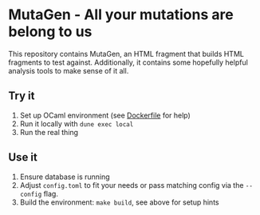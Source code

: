 # MutaGen - All your mutations are belong to us

This repository contains MutaGen, an HTML fragment that builds HTML fragments to test against.
Additionally, it contains some hopefully helpful analysis tools to make sense of it all.
## Try it

1. Set up OCaml environment (see [Dockerfile](docker/Dockerfile.generator) for help)
2. Run it locally with `dune exec local`
3. Run the real thing

## Use it

1. Ensure database is running
2. Adjust `config.toml` to fit your needs or pass matching config via the `--config` flag.
3. Build the environment: `make build`, see above for setup hints


